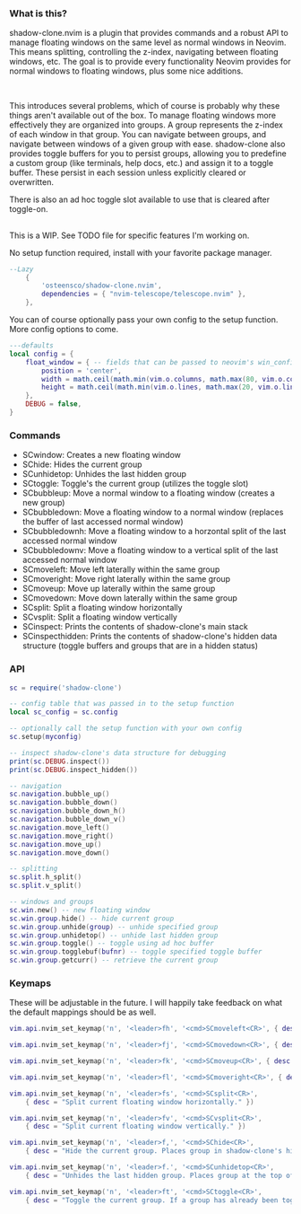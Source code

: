 <h3>What is this?</h3>

<p>
shadow-clone.nvim is a plugin that provides commands and a robust API to manage floating windows on the same level as normal windows in Neovim. This means splitting, controlling the z-index, navigating between floating windows, etc.
The goal is to provide every functionality Neovim provides for normal windows to floating windows, plus some nice additions.
</p>
<br>
<p>
This introduces several problems, which of course is probably why these things aren't available out of the box. To manage floating windows more effectively they are organized into groups. A group represents the z-index of each window in that group. You can navigate between groups, and navigate between windows of a given group with ease.
shadow-clone also provides toggle buffers for you to persist groups, allowing you to predefine a custom group (like terminals, help docs, etc.) and assign it to a toggle buffer. These persist in each session unless explicitly cleared or overwritten. 
</p>
<p>
There is also an ad hoc toggle slot available to use that is cleared after toggle-on.
</p>

<h2></h2>
This is a WIP. See TODO file for specific features I'm working on.

No setup function required, install with your favorite package manager.
```lua
--Lazy
    {
        'osteensco/shadow-clone.nvim',
        dependencies = { "nvim-telescope/telescope.nvim" },
    },

```

You can of course optionally pass your own config to the setup function. More config options to come.
```lua
---defaults
local config = {
    float_window = { -- fields that can be passed to neovim's win_config table on window creation
        position = 'center', 
        width = math.ceil(math.min(vim.o.columns, math.max(80, vim.o.columns - 10))),
        height = math.ceil(math.min(vim.o.lines, math.max(20, vim.o.lines - 5))),
    },
    DEBUG = false,
}

```


<h3>Commands</h3>

 - SCwindow: Creates a new floating window
 - SChide: Hides the current group
 - SCunhidetop: Unhides the last hidden group 
 - SCtoggle: Toggle's the current group (utilizes the toggle slot)
 - SCbubbleup: Move a normal window to a floating window (creates a new group)
 - SCbubbledown: Move a floating window to a normal window (replaces the buffer of last accessed normal window)
 - SCbubbledownh: Move a floating window to a horzontal split of the last accessed normal window
 - SCbubbledownv: Move a floating window to a vertical split of the last accessed normal window
 - SCmoveleft: Move left laterally within the same group
 - SCmoveright: Move right laterally within the same group
 - SCmoveup: Move up laterally within the same group
 - SCmovedown: Move down laterally within the same group
 - SCsplit: Split a floating window horizontally
 - SCvsplit: Split a floating window vertically
 - SCinspect: Prints the contents of shadow-clone's main stack
 - SCinspecthidden: Prints the contents of shadow-clone's hidden data structure (toggle buffers and groups that are in a hidden status)


<h3>API</h3>

```lua
sc = require('shadow-clone')

-- config table that was passed in to the setup function
local sc_config = sc.config

-- optionally call the setup function with your own config
sc.setup(myconfig)

-- inspect shadow-clone's data structure for debugging
print(sc.DEBUG.inspect())
print(sc.DEBUG.inspect_hidden())

-- navigation
sc.navigation.bubble_up()
sc.navigation.bubble_down()
sc.navigation.bubble_down_h()
sc.navigation.bubble_down_v()
sc.navigation.move_left()
sc.navigation.move_right()
sc.navigation.move_up()
sc.navigation.move_down()

-- splitting
sc.split.h_split()
sc.split.v_split()

-- windows and groups
sc.win.new() -- new floating window
sc.win.group.hide() -- hide current group
sc.win.group.unhide(group) -- unhide specified group
sc.win.group.unhidetop() -- unhide last hidden group
sc.win.group.toggle() -- toggle using ad hoc buffer
sc.win.group.togglebuf(bufnr) -- toggle specified toggle buffer
sc.win.group.getcurr() -- retrieve the current group
```

<h3>Keymaps</h3>

These will be adjustable in the future. I will happily take feedback on what the default mappings should be as well.
```lua
vim.api.nvim_set_keymap('n', '<leader>fh', '<cmd>SCmoveleft<CR>', { desc = "Navigate floating window left." })

vim.api.nvim_set_keymap('n', '<leader>fj', '<cmd>SCmovedown<CR>', { desc = "Navigate floating window down." })

vim.api.nvim_set_keymap('n', '<leader>fk', '<cmd>SCmoveup<CR>', { desc = "Navigate floating window up." })

vim.api.nvim_set_keymap('n', '<leader>fl', '<cmd>SCmoveright<CR>', { desc = "Navigate floating window right." })

vim.api.nvim_set_keymap('n', '<leader>fs', '<cmd>SCsplit<CR>',
    { desc = "Split current floating window horizontally." })

vim.api.nvim_set_keymap('n', '<leader>fv', '<cmd>SCvsplit<CR>',
    { desc = "Split current floating window vertically." })

vim.api.nvim_set_keymap('n', '<leader>f,', '<cmd>SChide<CR>',
    { desc = "Hide the current group. Places group in shadow-clone's hidden buffer." })

vim.api.nvim_set_keymap('n', '<leader>f.', '<cmd>SCunhidetop<CR>',
    { desc = "Unhides the last hidden group. Places group at the top of shadow-clone's main stack." })

vim.api.nvim_set_keymap('n', '<leader>ft', '<cmd>SCtoggle<CR>',
    { desc = "Toggle the current group. If a group has already been toggle it will display that group." })
```
